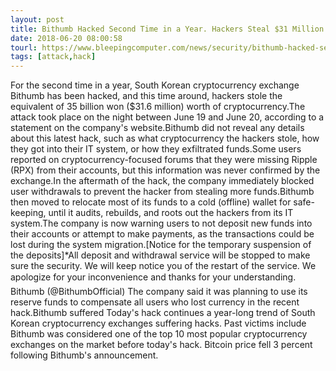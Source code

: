 ```yaml
---
layout: post
title: Bithumb Hacked Second Time in a Year. Hackers Steal $31 Million
date: 2018-06-20 08:00:58
tourl: https://www.bleepingcomputer.com/news/security/bithumb-hacked-second-time-in-a-year-hackers-steal-31-million/
tags: [attack,hack]
---
```

For the second time in a year, South Korean cryptocurrency exchange Bithumb has been hacked, and this time around, hackers stole the equivalent of 35 billion won ($31.6 million) worth of cryptocurrency.The attack took place on the night between June 19 and June 20, according to a statement on the company's website.Bithumb did not reveal any details about this latest hack, such as what cryptocurrency the hackers stole, how they got into their IT system, or how they exfiltrated funds.Some users reported on cryptocurrency-focused forums that they were missing Ripple (RPX) from their accounts, but this information was never confirmed by the exchange.In the aftermath of the hack, the company immediately blocked user withdrawals to prevent the hacker from stealing more funds.Bithumb then moved to relocate most of its funds to a cold (offline) wallet for safe-keeping, until it audits, rebuilds, and roots out the hackers from its IT system.The company is now warning users to not deposit new funds into their accounts or attempt to make payments, as the transactions could be lost during the system migration.[Notice for the temporary suspension of the deposits]*All deposit and withdrawal service will be stopped to make sure the security. We will keep notice you of the restart of the service. We apologize for your inconvenience and thanks for your understanding. Bithumb (@BithumbOfficial) The company said it was planning to use its reserve funds to compensate all users who lost currency in the recent hack.Bithumb suffered Today's hack continues a year-long trend of South Korean cryptocurrency exchanges suffering hacks. Past victims include Bithumb was considered one of the top 10 most popular cryptocurrency exchanges on the market before today's hack. Bitcoin price fell 3 percent following Bithumb's announcement.